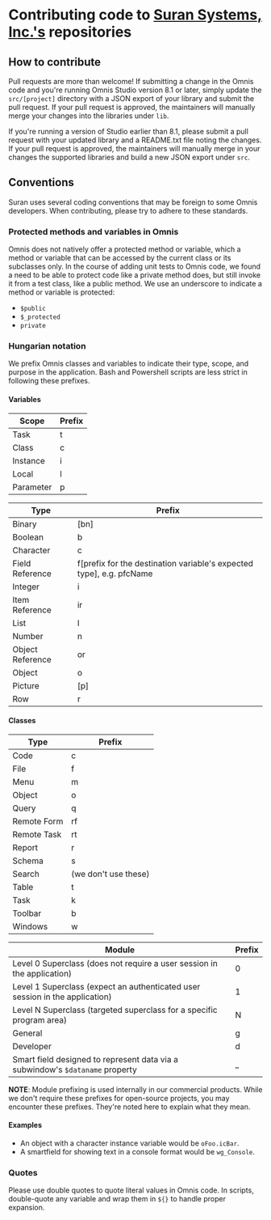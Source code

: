 # Contributing code to [Suran Systems, Inc.'s](http://www.suran.com) repositories

## How to contribute
Pull requests are more than welcome! If submitting a change in the Omnis code and you're running Omnis Studio version 8.1 or later, simply update the `src/[project]` directory with a JSON export of your library and submit the pull request. If your pull request is approved, the maintainers will manually merge your changes into the libraries under `lib`.

If you're running a version of Studio earlier than 8.1, please submit a pull request with your updated library and a README.txt file noting the changes. If your pull request is approved, the maintainers will manually merge in your changes the supported libraries and build a new JSON export under `src`.

## Conventions
Suran uses several coding conventions that may be foreign to some Omnis developers. When contributing, please try to adhere to these standards.

### Protected methods and variables in Omnis
Omnis does not natively offer a protected method or variable, which a method or variable that can be accessed by the current class or its subclasses only. In the course of adding unit tests to Omnis code, we found a need to be able to protect code like a private method does, but still invoke it from a test class, like a public method. We use an underscore to indicate a method or variable is protected:
 * `$public`
 * `$_protected`
 * `private`

### Hungarian notation
We prefix Omnis classes and variables to indicate their type, scope, and purpose in the application. Bash and Powershell scripts are less strict in following these prefixes.

#### Variables
Scope | Prefix
-------------- | ------
Task | t
Class | c
Instance | i
Local | l
Parameter | p

Type | Prefix
------------- | ------
Binary | [bn]
Boolean | b
Character | c
Field Reference | f[prefix for the destination variable's expected type], e.g. pfcName
Integer | i
Item Reference | ir
List | l
Number | n
Object Reference | or
Object | o
Picture | [p]
Row | r

#### Classes
Type | Prefix
---------- | ------
Code | c
File | f
Menu | m
Object | o
Query | q
Remote Form | rf
Remote Task | rt
Report | r
Schema | s
Search | (we don't use these) 
Table | t
Task | k
Toolbar | b
Windows | w

Module | Prefix
---------- | ------
Level 0 Superclass (does not require a user session in the application) | 0
Level 1 Superclass (expect an authenticated user session in the application) | 1
Level N Superclass (targeted superclass for a specific program area) | N
General | g
Developer | d
Smart field designed to represent data via a subwindow's `$dataname` property | _ 

**NOTE**: Module prefixing is used internally in our commercial products. While we don't require these prefixes for open-source projects, you may encounter these prefixes. They're noted here to explain what they mean.

#### Examples
* An object with a character instance variable would be `oFoo.icBar`.
* A smartfield for showing text in a console format would be `wg_Console`.

### Quotes
Please use double quotes to quote literal values in Omnis code. In scripts, double-quote any variable and wrap them in `${}`
 to handle proper expansion.